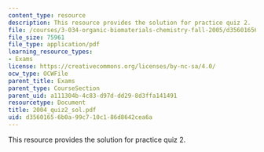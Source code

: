 ```yaml
---
content_type: resource
description: This resource provides the solution for practice quiz 2.
file: /courses/3-034-organic-biomaterials-chemistry-fall-2005/d35601656b0a99c710c186d8642cea6a_2004_quiz2_sol.pdf
file_size: 75961
file_type: application/pdf
learning_resource_types:
- Exams
license: https://creativecommons.org/licenses/by-nc-sa/4.0/
ocw_type: OCWFile
parent_title: Exams
parent_type: CourseSection
parent_uid: a111304b-4c83-d97d-dd29-8d3ffa141491
resourcetype: Document
title: 2004_quiz2_sol.pdf
uid: d3560165-6b0a-99c7-10c1-86d8642cea6a
---
```

This resource provides the solution for practice quiz 2.